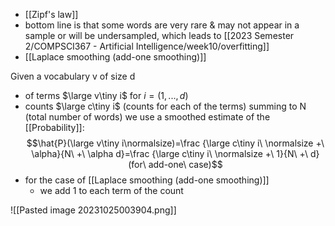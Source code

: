 - [[Zipf's law]]
- bottom line is that some words are very rare & may not appear in a sample or will be undersampled, which leads to [[2023 Semester 2/COMPSCI367 - Artificial Intelligence/week10/overfitting]]
- [[Laplace smoothing (add-one smoothing)]]

Given a vocabulary v of size d 
- of terms $\large v\tiny i$ for $i=(1,...,d)$
- counts $\large c\tiny i$ (counts for each of the terms) summing to N (total number of words)
we use a smoothed estimate of the [[Probability]]:
$$\hat{P}(\large v\tiny i\normalsize)=\frac {\large c\tiny i\ \normalsize +\ \alpha}{N\ +\ \alpha d}=\frac {\large c\tiny i\ \normalsize +\ 1}{N\ +\ d}(for\ add-one\ case)$$
- for the case of [[Laplace smoothing (add-one smoothing)]]
	- we add 1 to each term of the count

![[Pasted image 20231025003904.png]]
